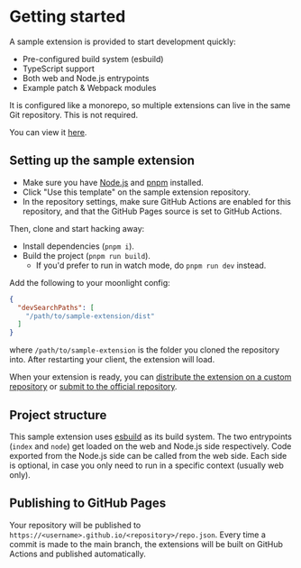 # Getting started

A sample extension is provided to start development quickly:

- Pre-configured build system (esbuild)
- TypeScript support
- Both web and Node.js entrypoints
- Example patch & Webpack modules

It is configured like a monorepo, so multiple extensions can live in the same Git repository. This is not required.

You can view it [here](https://github.com/moonlight-mod/sample-extension).

## Setting up the sample extension

- Make sure you have [Node.js](https://nodejs.org/en) and [pnpm](https://pnpm.io) installed.
- Click "Use this template" on the sample extension repository.
- In the repository settings, make sure GitHub Actions are enabled for this repository, and that the GitHub Pages source is set to GitHub Actions.

Then, clone and start hacking away:

- Install dependencies (`pnpm i`).
- Build the project (`pnpm run build`).
  - If you'd prefer to run in watch mode, do `pnpm run dev` instead.

Add the following to your moonlight config:

```json
{
  "devSearchPaths": [
    "/path/to/sample-extension/dist"
  ]
}
```

where `/path/to/sample-extension` is the folder you cloned the repository into. After restarting your client, the extension will load.

When your extension is ready, you can [distribute the extension on a custom repository](#publishing-to-github-pages) or [submit to the official repository](/docs/ext-dev/official-repository).

## Project structure

This sample extension uses [esbuild](https://esbuild.github.io) as its build system. The two entrypoints (`index` and `node`) get loaded on the web and Node.js side respectively. Code exported from the Node.js side can be called from the web side. Each side is optional, in case you only need to run in a specific context (usually web only).

## Publishing to GitHub Pages

Your repository will be published to `https://<username>.github.io/<repository>/repo.json`. Every time a commit is made to the main branch, the extensions will be built on GitHub Actions and published automatically.
